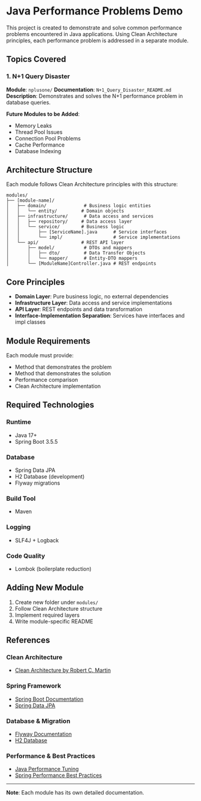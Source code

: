 # Java Performance Problems Demo

This project is created to demonstrate and solve common performance problems encountered in Java applications. Using Clean Architecture principles, each performance problem is addressed in a separate module.

## Topics Covered

### 1. N+1 Query Disaster
**Module**: `nplusone/`
**Documentation**: `N+1_Query_Disaster_README.md`
**Description**: Demonstrates and solves the N+1 performance problem in database queries.

**Future Modules to be Added**:
- Memory Leaks
- Thread Pool Issues
- Connection Pool Problems
- Cache Performance
- Database Indexing

## Architecture Structure

Each module follows Clean Architecture principles with this structure:

```
modules/
├── [module-name]/
│   ├── domain/              # Business logic entities
│   │   └── entity/         # Domain objects
│   ├── infrastructure/      # Data access and services
│   │   ├── repository/     # Data access layer
│   │   └── service/        # Business logic
│   │       ├── [ServiceName].java      # Service interfaces
│   │       └── impl/                   # Service implementations
│   └── api/                # REST API layer
│       ├── model/           # DTOs and mappers
│       │   ├── dto/         # Data Transfer Objects
│       │   └── mapper/      # Entity-DTO mappers
│       └── [ModuleName]Controller.java # REST endpoints
```

## Core Principles

- **Domain Layer**: Pure business logic, no external dependencies
- **Infrastructure Layer**: Data access and service implementations
- **API Layer**: REST endpoints and data transformation
- **Interface-Implementation Separation**: Services have interfaces and impl classes

## Module Requirements

Each module must provide:
- Method that demonstrates the problem
- Method that demonstrates the solution
- Performance comparison
- Clean Architecture implementation

## Required Technologies

### Runtime
- Java 17+
- Spring Boot 3.5.5

### Database
- Spring Data JPA
- H2 Database (development)
- Flyway migrations

### Build Tool
- Maven

### Logging
- SLF4J + Logback

### Code Quality
- Lombok (boilerplate reduction)

## Adding New Module

1. Create new folder under `modules/`
2. Follow Clean Architecture structure
3. Implement required layers
4. Write module-specific README

## References

### Clean Architecture
- [Clean Architecture by Robert C. Martin](https://blog.cleancoder.com/uncle-bob/2012/08/13/the-clean-architecture.html)

### Spring Framework
- [Spring Boot Documentation](https://spring.io/projects/spring-boot)
- [Spring Data JPA](https://spring.io/projects/spring-data-jpa)

### Database & Migration
- [Flyway Documentation](https://flywaydb.org/)
- [H2 Database](https://www.h2database.com/)

### Performance & Best Practices
- [Java Performance Tuning](https://docs.oracle.com/javase/8/docs/technotes/guides/vm/gctuning/)
- [Spring Performance Best Practices](https://spring.io/guides/gs/performance/)

---

**Note**: Each module has its own detailed documentation.
